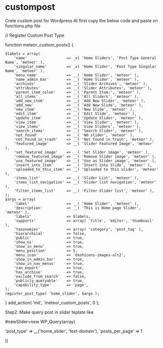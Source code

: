 # custompost
Crete custom post for Wordpress
At first copy the below code and paste on functions.php file

// Register Custom Post Type


function meteor_custom_posts() {

	$labels = array(
		'name'                  => _x( 'Home Sliders', 'Post Type General Name', 'meteor' ),
		'singular_name'         => _x( 'Home Slider', 'Post Type Singular Name', 'meteor' ),
		'menu_name'             => __( 'Home Slider', 'meteor' ),
		'name_admin_bar'        => __( 'Home Slider', 'meteor' ),
		'archives'              => __( 'Slider Archives', 'meteor' ),
		'attributes'            => __( 'Slider Attributes', 'meteor' ),
		'parent_item_colon'     => __( 'Parent Item:', 'meteor' ),
		'all_items'             => __( 'All Sliders', 'meteor' ),
		'add_new_item'          => __( 'Add New Slider', 'meteor' ),
		'add_new'               => __( 'Add New Slide', 'meteor' ),
		'new_item'              => __( 'New Slide', 'meteor' ),
		'edit_item'             => __( 'Edit Slide', 'meteor' ),
		'update_item'           => __( 'Update Slider', 'meteor' ),
		'view_item'             => __( 'View Slider', 'meteor' ),
		'view_items'            => __( 'View Sliders', 'meteor' ),
		'search_items'          => __( 'Search Slider', 'meteor' ),
		'not_found'             => __( 'NO slider', 'meteor' ),
		'not_found_in_trash'    => __( 'Not found in Trash', 'meteor' ),
		'featured_image'        => __( 'Slider Featured Image', 'meteor' ),
		'set_featured_image'    => __( 'Set Slider image', 'meteor' ),
		'remove_featured_image' => __( 'Remove Slider image', 'meteor' ),
		'use_featured_image'    => __( 'Use as Slider image', 'meteor' ),
		'insert_into_item'      => __( 'Insert into Slide', 'meteor' ),
		'uploaded_to_this_item' => __( 'Uploaded to this slider', 'meteor' ),
		'items_list'            => __( 'Slider List', 'meteor' ),
		'items_list_navigation' => __( 'Slider list navigation', 'meteor' ),
		'filter_items_list'     => __( 'Filter Slider list', 'meteor' ),
	);
	$args = array(
		'label'                 => __( 'Home Slider', 'meteor' ),
		'description'           => __( 'This is Home page Slider', 'meteor' ),
		'labels'                => $labels,
		'supports'              => array( 'title', 'editor', 'thumbnail' ),
		'taxonomies'            => array( 'category', 'post_tag' ),
		'hierarchical'          => false,
		'public'                => true,
		'show_ui'               => true,
		'show_in_menu'          => true,
		'menu_position'         => 5,
		'menu_icon'             => 'dashicons-images-alt2',
		'show_in_admin_bar'     => true,
		'show_in_nav_menus'     => true,
		'can_export'            => true,
		'has_archive'           => true,
		'exclude_from_search'   => false,
		'publicly_queryable'    => true,
		'capability_type'       => 'page',
	);
	register_post_type( 'home_slider', $args );

}
add_action( 'init', 'meteor_custom_posts', 0 );




Step2: Make query post in slider teplate like

#newSlider=new WP_Query(array(

  'post_type' => __('home_slider', 'text-domain'),
  'posts_per_page' => 1

))
